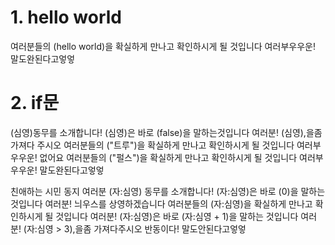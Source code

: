 # 1. hello world
여러분들의 (hello world)을 확실하게 만나고 확인하시게 될 것입니다 여러부우우운!
말도완된다고엏엏

# 2. if문

(심영)동무를 소개합니다!
(심영)은 바로 (false)을 말하는것입니다 여러분!
(심영),을좀 가져다 주시오
	여러분들의 ("트루")을 확실하게 만나고 확인하시게 될 것입니다 여러부우우운!
없어요
	여러분들의 ("펄스")을 확실하게 만나고 확인하시게 될 것입니다 여러부우우운!
말도완된다고엏엏


친애하는 시민 동지 여러분
(자:심영) 동무를 소개합니다!
(자:심영)은 바로 (0)을 말하는 것입니다 여러분!
늬우스를 상영하겠습니다
여러분들의 (자:심영)을 확실하게 만나고 확인하시게 될 것입니다 여러분!
(자:심영)은 바로 (자:심영 + 1)을 말하는 것입니다 여러분!
(자:심영 > 3),을좀 가져다주시오
반동이다!
말도안된다고엏엏
